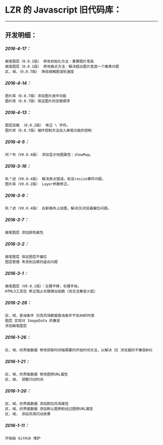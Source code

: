 LZR 的 Javascript 旧代码库：
===========

***


开发明细：
---------------------

##### 2016-4-17：
	画笔图层（0.0.1版） 修改初始化方法：重算图片宽高
	画笔图层（0.0.1版） 修改画点方法：解决超出图片宽度一个像素问题
	区，域，（0.0.7版） 降低缩略图滚轮速度

##### 2016-4-14：
	图片库（0.0.7版）添加图片居中功能
	图片库（0.0.7版）保证图片的加载顺序

##### 2016-4-13：
	图层加载 （0.0.2版） 修正 \ 字符。
	图片库（0.0.7版）循环控制方法加入画笔功能的控制

##### 2016-4-5：
	同？布（V0.0.4版） 添加显示地图属性：showMap。

##### 2016-3-16：
	轨？迹（V0.0.4版） 解决原点错误，和没resize事件问题。
	图片库（V0.0.2版） Layer参数修正。

##### 2016-3-9：
	轨？迹（V0.0.4版） 在新画布上绘图，解决IE浏览器偏位问题。

##### 2016-3-7：
	画笔图层 添加颜色属性

##### 2016-3-2：
	画笔图层 保证图层不偏位
	图层管理 考虑到边框的留白问题

##### 2016-3-1：
	画笔图层（V0.0.1版）：左键平移，右键手绘。
	HTML5工具包 修正阻止右键弹出函数（尚无法兼容火狐）

##### 2016-2-26：
	区，域，查询条件 刘亮风场数据查询条件不加4H的时差
	图层 实现对 ImageData 的兼容
	添加画笔图层

##### 2016-1-26：
	区，域，的界面数据 修改获取时间轴需要的开始时间方法，以解决 IE 浏览器的不兼容BUG

##### 2016-1-21：
	区，域，的界面数据 修改图例URL属性
	区，域， 调整闪动时间

##### 2016-1-20：
	区，域，的界面数据 添加欧拉风场属性
	区，域，的界面数据 添加默认图例和经过图例URL属性
	区，域， 添加风场闪动效果

##### 2016-1-11：
	开始由 GitHub 维护
